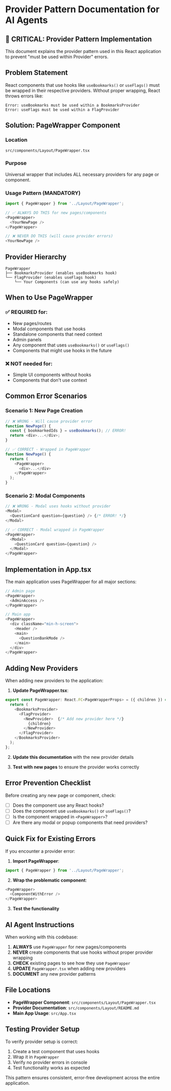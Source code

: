 # Provider Pattern Documentation for AI Agents

## 🚨 CRITICAL: Provider Pattern Implementation

This document explains the provider pattern used in this React application to prevent "must be used within Provider" errors.

## Problem Statement

React components that use hooks like `useBookmarks()` or `useFlags()` must be wrapped in their respective providers. Without proper wrapping, React throws errors like:

```
Error: useBookmarks must be used within a BookmarksProvider
Error: useFlags must be used within a FlagProvider
```

## Solution: PageWrapper Component

### Location
`src/components/Layout/PageWrapper.tsx`

### Purpose
Universal wrapper that includes ALL necessary providers for any page or component.

### Usage Pattern (MANDATORY)

```typescript
import { PageWrapper } from '../Layout/PageWrapper';

// ✅ ALWAYS DO THIS for new pages/components
<PageWrapper>
  <YourNewPage />
</PageWrapper>

// ❌ NEVER DO THIS (will cause provider errors)
<YourNewPage />
```

## Provider Hierarchy

```
PageWrapper
├── BookmarksProvider (enables useBookmarks hook)
└── FlagProvider (enables useFlags hook)
    └── Your Components (can use any hooks safely)
```

## When to Use PageWrapper

### ✅ REQUIRED for:
- New pages/routes
- Modal components that use hooks
- Standalone components that need context
- Admin panels
- Any component that uses `useBookmarks()` or `useFlags()`
- Components that might use hooks in the future

### ❌ NOT needed for:
- Simple UI components without hooks
- Components that don't use context

## Common Error Scenarios

### Scenario 1: New Page Creation
```typescript
// ❌ WRONG - Will cause provider error
function NewPage() {
  const { bookmarkedIds } = useBookmarks(); // ERROR!
  return <div>...</div>;
}

// ✅ CORRECT - Wrapped in PageWrapper
function NewPage() {
  return (
    <PageWrapper>
      <div>...</div>
    </PageWrapper>
  );
}
```

### Scenario 2: Modal Components
```typescript
// ❌ WRONG - Modal uses hooks without provider
<Modal>
  <QuestionCard question={question} /> {/* ERROR! */}
</Modal>

// ✅ CORRECT - Modal wrapped in PageWrapper
<PageWrapper>
  <Modal>
    <QuestionCard question={question} />
  </Modal>
</PageWrapper>
```

## Implementation in App.tsx

The main application uses PageWrapper for all major sections:

```typescript
// Admin page
<PageWrapper>
  <AdminAccess />
</PageWrapper>

// Main app
<PageWrapper>
  <div className="min-h-screen">
    <Header />
    <main>
      <QuestionBankMode />
    </main>
  </div>
</PageWrapper>
```

## Adding New Providers

When adding new providers to the application:

1. **Update PageWrapper.tsx**:
```typescript
export const PageWrapper: React.FC<PageWrapperProps> = ({ children }) => {
  return (
    <BookmarksProvider>
      <FlagProvider>
        <NewProvider>  {/* Add new provider here */}
          {children}
        </NewProvider>
      </FlagProvider>
    </BookmarksProvider>
  );
};
```

2. **Update this documentation** with the new provider details

3. **Test with new pages** to ensure the provider works correctly

## Error Prevention Checklist

Before creating any new page or component, check:

- [ ] Does the component use any React hooks?
- [ ] Does the component use `useBookmarks()` or `useFlags()`?
- [ ] Is the component wrapped in `<PageWrapper>`?
- [ ] Are there any modal or popup components that need providers?

## Quick Fix for Existing Errors

If you encounter a provider error:

1. **Import PageWrapper**:
```typescript
import { PageWrapper } from '../Layout/PageWrapper';
```

2. **Wrap the problematic component**:
```typescript
<PageWrapper>
  <ComponentWithError />
</PageWrapper>
```

3. **Test the functionality**

## AI Agent Instructions

When working with this codebase:

1. **ALWAYS** use `PageWrapper` for new pages/components
2. **NEVER** create components that use hooks without proper provider wrapping
3. **CHECK** existing pages to see how they use `PageWrapper`
4. **UPDATE** `PageWrapper.tsx` when adding new providers
5. **DOCUMENT** any new provider patterns

## File Locations

- **PageWrapper Component**: `src/components/Layout/PageWrapper.tsx`
- **Provider Documentation**: `src/components/Layout/README.md`
- **Main App Usage**: `src/App.tsx`

## Testing Provider Setup

To verify provider setup is correct:

1. Create a test component that uses hooks
2. Wrap it in `PageWrapper`
3. Verify no provider errors in console
4. Test functionality works as expected

This pattern ensures consistent, error-free development across the entire application. 